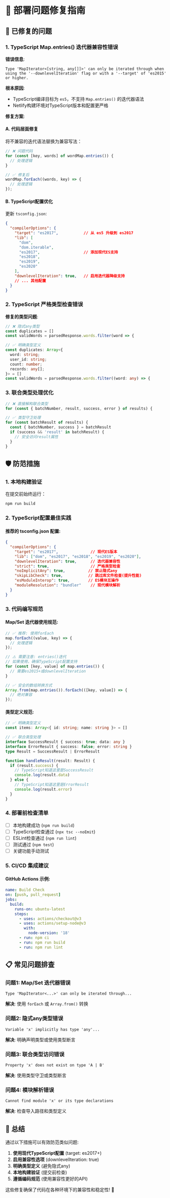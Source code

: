 # 🚀 部署问题修复指南

## 🔧 已修复的问题

### 1. TypeScript Map.entries() 迭代器兼容性错误

**错误信息**:
```
Type 'MapIterator<[string, any[]]>' can only be iterated through when using the '--downlevelIteration' flag or with a '--target' of 'es2015' or higher.
```

**根本原因**:
- TypeScript编译目标为 `es5`，不支持 `Map.entries()` 的迭代器语法
- Netlify构建环境对TypeScript版本和配置更严格

**修复方案**:

#### A. 代码层面修复
将不兼容的迭代语法替换为兼容写法：

```typescript
// ❌ 问题代码
for (const [key, words] of wordMap.entries()) {
  // 处理逻辑
}

// ✅ 修复后
wordMap.forEach((words, key) => {
  // 处理逻辑
});
```

#### B. TypeScript配置优化
更新 `tsconfig.json`:

```json
{
  "compilerOptions": {
    "target": "es2017",           // 从 es5 升级到 es2017
    "lib": [
      "dom",
      "dom.iterable",
      "es2017",                   // 添加现代ES支持
      "es2018",
      "es2019", 
      "es2020"
    ],
    "downlevelIteration": true,   // 启用迭代器降级支持
    // ... 其他配置
  }
}
```

### 2. TypeScript 严格类型检查错误

**修复的类型问题**:

```typescript
// ❌ 隐式any类型
const duplicates = []
const validWords = parsedResponse.words.filter(word => {

// ✅ 明确类型定义
const duplicates: Array<{
  word: string;
  user_id: string;
  count: number;
  records: any[];
}> = []
const validWords = parsedResponse.words.filter((word: any) => {
```

### 3. 联合类型处理优化

```typescript
// ❌ 直接解构联合类型
for (const { batchNumber, result, success, error } of results) {

// ✅ 类型守卫处理
for (const batchResult of results) {
  const { batchNumber, success } = batchResult
  if (success && 'result' in batchResult) {
    // 安全访问result属性
  }
}
```

## 🛡️ 防范措施

### 1. 本地构建验证
在提交前始终运行：
```bash
npm run build
```

### 2. TypeScript配置最佳实践

#### 推荐的 tsconfig.json 配置:
```json
{
  "compilerOptions": {
    "target": "es2017",              // 现代ES版本
    "lib": ["dom", "es2017", "es2018", "es2019", "es2020"],
    "downlevelIteration": true,      // 迭代器兼容性
    "strict": true,                  // 严格类型检查
    "noImplicitAny": true,          // 禁止隐式any
    "skipLibCheck": true,           // 跳过库文件检查(提升性能)
    "esModuleInterop": true,        // ES模块互操作
    "moduleResolution": "bundler"    // 现代模块解析
  }
}
```

### 3. 代码编写规范

#### Map/Set 迭代器使用规范:
```typescript
// ✅ 推荐: 使用forEach
map.forEach((value, key) => {
  // 处理逻辑
});

// ⚠️ 需要注意: entries()迭代
// 如果使用，确保TypeScript配置支持
for (const [key, value] of map.entries()) {
  // 需要es2015+或downlevelIteration
}

// ✅ 安全的数组转换方式
Array.from(map.entries()).forEach(([key, value]) => {
  // 绝对兼容
});
```

#### 类型定义规范:
```typescript
// ✅ 明确类型定义
const items: Array<{ id: string; name: string }> = []

// ✅ 联合类型处理
interface SuccessResult { success: true; data: any }
interface ErrorResult { success: false; error: string }
type Result = SuccessResult | ErrorResult

function handleResult(result: Result) {
  if (result.success) {
    // TypeScript知道这里是SuccessResult
    console.log(result.data)
  } else {
    // TypeScript知道这里是ErrorResult  
    console.log(result.error)
  }
}
```

### 4. 部署前检查清单

- [ ] 本地构建成功 (`npm run build`)
- [ ] TypeScript检查通过 (`npx tsc --noEmit`)
- [ ] ESLint检查通过 (`npm run lint`)
- [ ] 测试通过 (`npm test`)
- [ ] 关键功能手动测试

### 5. CI/CD 集成建议

#### GitHub Actions 示例:
```yaml
name: Build Check
on: [push, pull_request]
jobs:
  build:
    runs-on: ubuntu-latest
    steps:
      - uses: actions/checkout@v3
      - uses: actions/setup-node@v3
        with:
          node-version: '18'
      - run: npm ci
      - run: npm run build
      - run: npm run lint
```

## 📋 常见问题排查

### 问题1: Map/Set 迭代器错误
```
Type 'MapIterator<...>' can only be iterated through...
```
**解决**: 使用 `forEach` 或 `Array.from()` 转换

### 问题2: 隐式any类型错误
```
Variable 'x' implicitly has type 'any'...
```
**解决**: 明确声明类型或使用类型断言

### 问题3: 联合类型访问错误
```
Property 'x' does not exist on type 'A | B'
```
**解决**: 使用类型守卫或类型断言

### 问题4: 模块解析错误
```
Cannot find module 'x' or its type declarations
```
**解决**: 检查导入路径和类型定义

## 🎯 总结

通过以下措施可以有效防范类似问题:

1. **使用现代TypeScript配置** (target: es2017+)
2. **启用兼容性选项** (downlevelIteration: true)
3. **明确类型定义** (避免隐式any)
4. **本地构建验证** (提交前检查)
5. **遵循编码规范** (使用兼容性更好的API)

这些修复确保了代码在各种环境下的兼容性和稳定性! 🚀
